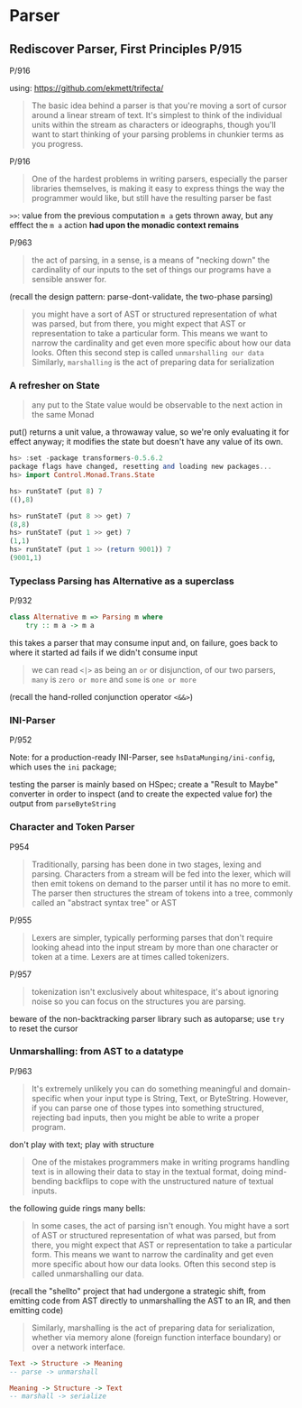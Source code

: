 # Parser

## Rediscover Parser, First Principles P/915

P/916

using: <https://github.com/ekmett/trifecta/>

> The basic idea behind a parser is that you're
> moving a sort of cursor around a linear stream of text. It's simplest
> to think of the individual units within the stream as characters or
> ideographs, though you'll want to start thinking of your parsing
> problems in chunkier terms as you progress.

P/916

> One of the hardest problems in writing parsers, especially the
> parser libraries themselves, is making it easy to express things
> the way the programmer would like, but still have the resulting
> parser be fast

`>>`: value from the previous computation `m a` gets thrown away, but any
efffect the `m a` action **had upon the monadic context remains**

P/963

> the act of parsing, in a sense, is a means of "necking down" the
> cardinality of our inputs to the set of things our programs have a
> sensible answer for.

(recall the design pattern: parse-dont-validate, the two-phase parsing)

> you might have a sort of AST or structured representation of what was
> parsed, but from there, you might expect that AST or representation to
> take a particular form. This means we want to narrow the cardinality
> and get even more specific about how our data looks.
> Often this second step is called `unmarshalling our data`
> Similarly, `marshalling` is the act of preparing data for serialization

### A refresher on State

> any put to the State value would be observable to the next action
> in the same Monad

put() returns a unit value, a throwaway value, so we're only
evaluating it for effect anyway; it modifies the state but doesn't
have any value of its own.

```haskell
hs> :set -package transformers-0.5.6.2
package flags have changed, resetting and loading new packages...
hs> import Control.Monad.Trans.State

hs> runStateT (put 8) 7
((),8)

hs> runStateT (put 8 >> get) 7
(8,8)
hs> runStateT (put 1 >> get) 7
(1,1)
hs> runStateT (put 1 >> (return 9001)) 7
(9001,1)
```

### Typeclass Parsing has Alternative as a superclass

P/932

```haskell
class Alternative m => Parsing m where
    try :: m a -> m a
```

this takes a parser that may consume input and, on failure, goes
back to where it started ad fails if we didn't consume input

> we can read `<|>` as being an `or` or disjunction, of our two parsers,
> `many` is `zero or more` and `some` is `one or more`

(recall the hand-rolled conjunction operator `<&&>`)

### INI-Parser

P/952

Note: for a production-ready INI-Parser, see `hsDataMunging/ini-config`,
which uses the `ini` package;

testing the parser is mainly based on HSpec; create a "Result to Maybe"
converter in order to inspect (and to create the expected value for) the
output from `parseByteString`

### Character and Token Parser

P954

> Traditionally, parsing has been done in two stages, lexing and parsing.
> Characters from a stream will be fed into the lexer, which will then emit
> tokens on demand to the parser until it has no more to emit.
> The parser then structures the stream of tokens into a tree, commonly called
> an "abstract syntax tree" or AST

P/955

> Lexers are simpler, typically performing parses that don't require looking
> ahead into the input stream by more than one character or token at a time.
> Lexers are at times called tokenizers.

P/957

> tokenization isn't exclusively about whitespace, it's about ignoring noise
> so you can focus on the structures you are parsing.

beware of the non-backtracking parser library such as autoparse;
use `try` to reset the cursor

### Unmarshalling: from AST to a datatype

P/963

> It's extremely unlikely you can do something meaningful and domain-specific
> when your input type is String, Text, or ByteString. However, if you can
> parse one of those types into something structured, rejecting bad inputs,
> then you might be able to write a proper program.

don't play with text; play with structure

> One of the mistakes programmers make in writing programs handling text
> is in allowing their data to stay in the textual format, doing mind-bending
> backflips to cope with the unstructured nature of textual inputs.

the following guide rings many bells:

> In some cases, the act of parsing isn't enough. You might have a sort
> of AST or structured representation of what was parsed, but from there,
> you might expect that AST or representation to take a particular form.
> This means we want to narrow the cardinality and get even more specific
> about how our data looks. Often this second step is called unmarshalling our data.

(recall the "shellto" project that had undergone a
strategic shift, from emitting code from AST directly to unmarshalling the
AST to an IR, and then emitting code)

> Similarly, marshalling is the act of preparing data for serialization,
> whether via memory alone (foreign function interface boundary) or over a network interface.

```haskell
Text -> Structure -> Meaning
-- parse -> unmarshall

Meaning -> Structure -> Text
-- marshall -> serialize
```
